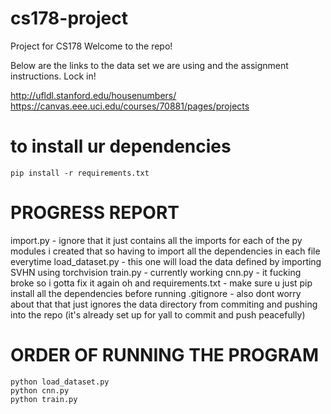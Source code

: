 # cs178-project
Project for CS178
Welcome to the repo!

Below are the links to the data set we are using and the assignment instructions. Lock in!

http://ufldl.stanford.edu/housenumbers/
https://canvas.eee.uci.edu/courses/70881/pages/projects

# to install ur dependencies
```
pip install -r requirements.txt
```

# PROGRESS REPORT
import.py - ignore that it just contains all the imports for each of the py modules i created that so having to import all the dependencies in each file everytime
load_dataset.py - this one will load the data defined by importing SVHN using torchvision
train.py - currently working
cnn.py - it fucking broke so i gotta fix it again
oh and
requirements.txt - make sure u just pip install all the dependencies before running
.gitignore - also dont worry about that that just ignores the data directory from commiting and pushing into the repo (it's already set up for yall to commit and push peacefully)

# ORDER OF RUNNING THE PROGRAM
```
python load_dataset.py
python cnn.py
python train.py
```